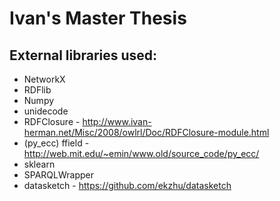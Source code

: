 # Ivan's Master Thesis

## External libraries used:

* NetworkX
* RDFlib
* Numpy
* unidecode
* RDFClosure - http://www.ivan-herman.net/Misc/2008/owlrl/Doc/RDFClosure-module.html
* (py_ecc) ffield - http://web.mit.edu/~emin/www.old/source_code/py_ecc/
* sklearn
* SPARQLWrapper
* datasketch - https://github.com/ekzhu/datasketch
